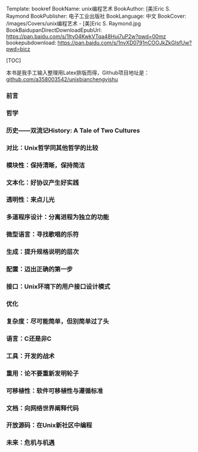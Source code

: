 Template: bookref
BookName: unix编程艺术
BookAuthor: [美]Eric S. Raymond
BookPublisher: 电子工业出版社
BookLanguage: 中文
BookCover: /images/Covers/unix编程艺术 - [美]Eric S. Raymond.jpg
BookBaidupanDirectDownloadEpubUrl: https://pan.baidu.com/s/1Ity04KwkVTqa48Huj7uP2w?pwd=00mz 
bookepubdownload: https://pan.baidu.com/s/1nvXD0791nCOOJkZkGIsfUw?pwd=bicz


[TOC]

本书是我手工输入整理用Latex排版而得，Github项目地址是： [github.com/a358003542/unixbianchengyishu](https://github.com/a358003542/unixbianchengyishu)




### 前言
### 哲学
### 历史——双流记History: A Tale of Two Cultures
### 对比：Unix哲学同其他哲学的比较
### 模块性：保持清晰，保持简洁
### 文本化：好协议产生好实践
### 透明性：来点儿光
### 多道程序设计：分离进程为独立的功能
### 微型语言：寻找歌唱的乐符
### 生成：提升规格说明的层次
### 配置：迈出正确的第一步
### 接口：Unix环境下的用户接口设计模式
### 优化
### 复杂度：尽可能简单，但别简单过了头
### 语言：C还是非C
### 工具：开发的战术
### 重用：论不要重新发明轮子
### 可移植性：软件可移植性与遵循标准
### 文档：向网络世界阐释代码
### 开放源码：在Unix新社区中编程
### 未来：危机与机遇

